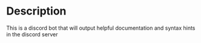 # Description

This is a discord bot that will output helpful documentation and syntax hints in the discord server

